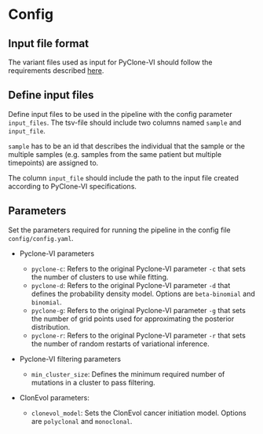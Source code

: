 # Config

## Input file format

The variant files used as input for PyClone-VI should follow the requirements described [here](https://github.com/Roth-Lab/pyclone-vi). 

## Define input files

Define input files to be used in the pipeline with the config parameter `input_files`. The tsv-file should include two columns named `sample` and `input_file`. 

`sample` has to be an id that describes the individual that the sample or the multiple samples (e.g. samples from the same patient but multiple timepoints) are assigned to. 

The column `input_file` should include the path to the input file created according to PyClone-VI specifications. 

## Parameters

Set the parameters required for running the pipeline in the config file `config/config.yaml`. 

- Pyclone-VI parameters
    - `pyclone-c`: Refers to the original Pyclone-VI parameter `-c` that sets the number of clusters to use while fitting. 
    - `pyclone-d`: Refers to the original Pyclone-VI parameter `-d` that defines the probability density model. Options are `beta-binomial` and `binomial`. 
    - `pyclone-g`: Refers to the original Pyclone-VI parameter `-g` that sets the number of grid points used for approximating the posterior distribution. 
    - `pyclone-r`: Refers to the original Pyclone-VI parameter `-r` that sets the number of random restarts of variational inference.

- Pyclone-VI filtering parameters
    - `min_cluster_size`: Defines the minimum required number of mutations in a cluster to pass filtering. 

- ClonEvol parameters:
    - `clonevol_model`: Sets the ClonEvol cancer initiation model. Options are `polyclonal` and `monoclonal`. 